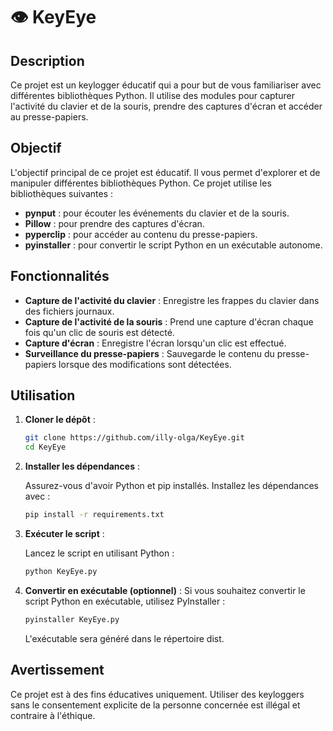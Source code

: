 # 👁️ KeyEye

## Description

Ce projet est un keylogger éducatif qui a pour but de vous familiariser avec différentes bibliothèques Python. Il utilise des modules pour capturer l'activité du clavier et de la souris, prendre des captures d'écran et accéder au presse-papiers.

## Objectif

L'objectif principal de ce projet est éducatif. Il vous permet d'explorer et de manipuler différentes bibliothèques Python. Ce projet utilise les bibliothèques suivantes :
- **pynput** : pour écouter les événements du clavier et de la souris.
- **Pillow** : pour prendre des captures d'écran.
- **pyperclip** : pour accéder au contenu du presse-papiers.
- **pyinstaller** : pour convertir le script Python en un exécutable autonome.

## Fonctionnalités

- **Capture de l'activité du clavier** : Enregistre les frappes du clavier dans des fichiers journaux.
- **Capture de l'activité de la souris** : Prend une capture d'écran chaque fois qu'un clic de souris est détecté.
- **Capture d'écran** : Enregistre l'écran lorsqu'un clic est effectué.
- **Surveillance du presse-papiers** : Sauvegarde le contenu du presse-papiers lorsque des modifications sont détectées.

## Utilisation

1. **Cloner le dépôt** :

   ```bash
   git clone https://github.com/illy-olga/KeyEye.git
   cd KeyEye
   
2. **Installer les dépendances** :

   Assurez-vous d'avoir Python et pip installés. Installez les dépendances avec :
   ```bash
   pip install -r requirements.txt
   ```

3. **Exécuter le script** :

   Lancez le script en utilisant Python :
   ```bash
   python KeyEye.py
   ```

4. **Convertir en exécutable (optionnel)** :
   Si vous souhaitez convertir le script Python en exécutable, utilisez PyInstaller :
   ```bash
   pyinstaller KeyEye.py
   ```
   L'exécutable sera généré dans le répertoire dist.

## Avertissement

Ce projet est à des fins éducatives uniquement. Utiliser des keyloggers sans le consentement explicite de la personne concernée est illégal et contraire à l'éthique.









